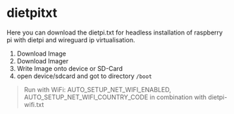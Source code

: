 # dietpitxt
Here you can download the dietpi.txt for headless installation of raspberry pi with dietpi and wireguard ip virtualisation.

1. Download Image
2. Download Imager
3. Write Image onto device or SD-Card
4. open device/sdcard and got to directory `/boot`

> Run with WiFi: AUTO_SETUP_NET_WIFI_ENABLED, AUTO_SETUP_NET_WIFI_COUNTRY_CODE in combination with dietpi-wifi.txt

